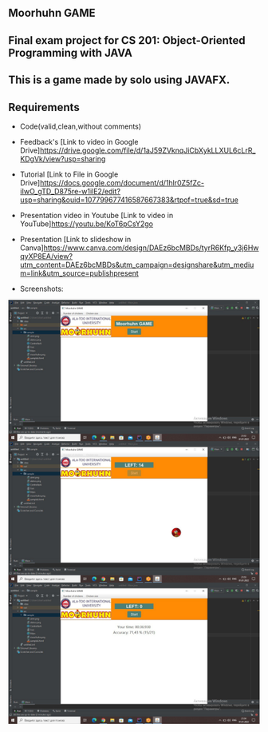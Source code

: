 ## Moorhuhn GAME
## Final exam project for CS 201: Object-Oriented Programming with JAVA 
## This is a game made by solo  using JAVAFX.

## Requirements 
- Code(valid,clean,without comments)

- Feedback's [Link to video in Google Drive]https://drive.google.com/file/d/1aJ59ZVknqJiCbXykLLXUL6cLrR_KDgVk/view?usp=sharing

- Tutorial [Link to File in Google Drive]https://docs.google.com/document/d/1hlr0Z5fZc-iIwO_gTD_D875re-w1ilE2/edit?usp=sharing&ouid=107799677416587667383&rtpof=true&sd=true

- Presentation video in Youtube [Link to video in YouTube]https://youtu.be/KoT6pCsY2go

- Presentation [Link to slideshow in Canva]https://www.canva.com/design/DAEz6bcMBDs/tyrR6Kfp_y3j6HwqyXP8EA/view?utm_content=DAEz6bcMBDs&utm_campaign=designshare&utm_medium=link&utm_source=publishpresent

- Screenshots:
<img align="center"  width="550px" src="https://github.com/mataraimov/Finalgame/blob/main/Screenshots/photo1641052386.jpeg" />
<img align="center"  width="550px" src="https://github.com/mataraimov/Finalgame/blob/main/Screenshots/photo1641052432.jpeg" />
<img align="center"  width="550px" src="https://github.com/mataraimov/Finalgame/blob/main/Screenshots/photo1641052465.jpeg" />
